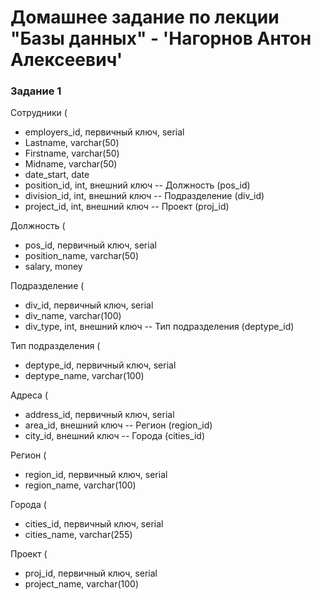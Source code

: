 # Домашнее задание по лекции "Базы данных" - 'Нагорнов Антон Алексеевич'

### Задание 1

Сотрудники (  
- employers_id, первичный ключ, serial  
- Lastname, varchar(50)  
- Firstname, varchar(50)  
- Midname, varchar(50)  
- date_start, date  
- position_id, int, внешний ключ -- Должность (pos_id)  
- division_id, int, внешний ключ -- Подразделение (div_id)  
- project_id, int, внешний ключ -- Проект (proj_id)  

Должность (  
- pos_id, первичный ключ, serial  
- position_name, varchar(50)  
- salary, money  

Подразделение (  
- div_id, первичный ключ, serial  
- div_name, varchar(100)  
- div_type, int, внешний ключ -- Тип подразделения (deptype_id)  

Тип подразделения (  
- deptype_id, первичный ключ, serial  
- deptype_name, varchar(100)  

Адреса (  
- address_id, первичный ключ, serial  
- area_id, внешний ключ -- Регион (region_id)  
- city_id, внешний ключ -- Города (cities_id)  

Регион (  
- region_id, первичный ключ, serial  
- region_name, varchar(100)  

Города (  
- cities_id, первичный ключ, serial  
- cities_name, varchar(255)  

Проект (  
- proj_id, первичный ключ, serial  
- project_name, varchar(100)  
